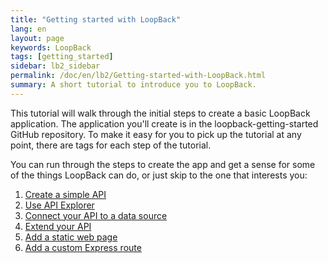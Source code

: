 ```yaml
---
title: "Getting started with LoopBack"
lang: en
layout: page
keywords: LoopBack
tags: [getting_started]
sidebar: lb2_sidebar
permalink: /doc/en/lb2/Getting-started-with-LoopBack.html
summary: A short tutorial to introduce you to LoopBack.
---
```


This tutorial will walk through the initial steps to create a basic LoopBack application.
The application you'll create is in the loopback-getting-started GitHub repository.  To make it easy for you to pick up the tutorial at any point, there are tags for each step of the tutorial.

You can run through the steps to create the app and get a sense for some of the things LoopBack can do, or just skip to the one that interests you:

1. [Create a simple API](Create-a-simple-API.html)
1. [Use API Explorer](Use-API-Explorer.html)
1. [Connect your API to a data source](Connect-your-API-to-a-data-source.html)
1. [Extend your API](Extend-your-API.html)
1. [Add a static web page](Add-a-static-web-page.html)
1. [Add a custom Express route](Add-a-custom-Express-route.html)
